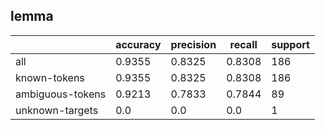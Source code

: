 
## lemma

|                  | accuracy | precision | recall | support |
|------------------|----------|-----------|--------|---------|
| all              | 0.9355   | 0.8325    | 0.8308 | 186     |
| known-tokens     | 0.9355   | 0.8325    | 0.8308 | 186     |
| ambiguous-tokens | 0.9213   | 0.7833    | 0.7844 | 89      |
| unknown-targets  | 0.0      | 0.0       | 0.0    | 1       |

